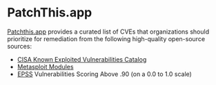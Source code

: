 # PatchThis.app

[Patchthis.app](patchthis.app) provides a curated list of CVEs that organizations should prioritize for remediation from the following high-quality open-source sources:

- [CISA Known Exploited Vulnerabilities Catalog](https://www.cisa.gov/known-exploited-vulnerabilities-catalog)
- [Metasploit Modules](https://docs.rapid7.com/metasploit/modules/)
- [EPSS](https://www.first.org/epss/) Vulnerabilities Scoring Above .90 (on a 0.0 to 1.0 scale)
